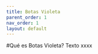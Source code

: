 ```yaml
---
title: Botas Violeta
parent_order: 1
nav_order: 1
layout: default
---
```



#Qué es Botas Violeta?
Texto xxxx 

